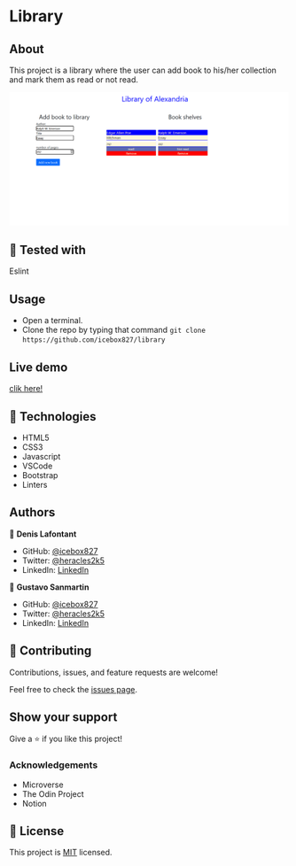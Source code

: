# Library

## About

This project is a library where the user can add book to his/her collection and mark them as read or not read.

![SCREENSHOT](app_screenshot.png)


## 🔨 Tested with
Eslint

## Usage

- Open a terminal.
- Clone the repo by typing that command `git clone https://github.com/icebox827/library`  

## Live demo
[clik here!](https://gasb150.github.io/library/.)

## 🔨 Technologies

- HTML5
- CSS3
- Javascript
- VSCode
- Bootstrap
- Linters

## Authors

👤 **Denis Lafontant**

- GitHub: [@icebox827](https://github.com/icebox827)
- Twitter: [@heracles2k5](https://twitter.com/@heracles2k5)
- LinkedIn: [LinkedIn](https://www.linkedin.com/in/denis-lafontant/)

👤 **Gustavo Sanmartin**

- GitHub: [@icebox827](https://github.com/gasb150)
- Twitter: [@heracles2k5](https://twitter.com/7aves)
- LinkedIn: [LinkedIn](https://www.linkedin.com/in/gustavsanmartin/)

## 🤝 Contributing

Contributions, issues, and feature requests are welcome!

Feel free to check the [issues page](https://github.com/icebox827/library/issues/2).

## Show your support

Give a ⭐️ if you like this project!

### Acknowledgements

- Microverse
- The Odin Project
- Notion

## 📝 License

This project is [MIT](./LICENSE) licensed.
